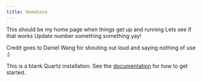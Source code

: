 ```yaml
---
title: Homebase
---
```

This should be my home page when things get up and running
Lets see if that works
Update number something something yay!

Credit goes to Daniel Wang for shouting out loud and saying nothing of use :)

This is a blank Quartz installation.
See the [documentation](https://quartz.jzhao.xyz) for how to get started.
